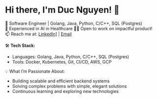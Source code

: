 
<!--
**nguyenbanhducA1K51/nguyenbanhducA1K51** is a ✨ _special_ ✨ repository because its `README.md` (this file) appears on your GitHub profile.

Here are some ideas to get you started:

- 🔭 I’m currently working on ...
- 🌱 I’m currently learning ...
- 👯 I’m looking to collaborate on ...
- 🤔 I’m looking for help with ...
- 💬 Ask me about ...
- 📫 How to reach me: ...
- 😄 Pronouns: ...
- ⚡ Fun fact: ...
-->
# Hi there, I'm Duc Nguyen! 👋

🚀 Software Engineer | Golang, Java, Python, C/C++, SQL (Postgres)   
🌱 Experienced in AI in Healthcare 
👨‍💻 Open to work on impactful product!  
📫 Reach me at: [LinkedIn](https://www.linkedin.com/in/duc-nguyen-a505aa20a/)] | [Email](ducnguyen.wings@gmail.com)  

🛠️ **Tech Stack:**  
- Languages: Golang, Java, Python, C/C++, SQL (Postgres)  
- Tools: Docker, Kubernetes, Git, CI/CD, AWS, GCP  

💡 What I’m Passionate About:
- Building scalable and efficient backend systems
- Solving complex problems with simple, elegant solutions
- Continuous learning and exploring new technologies

